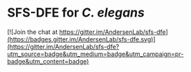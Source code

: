 # SFS-DFE for _C. elegans_

[![Join the chat at https://gitter.im/AndersenLab/sfs-dfe](https://badges.gitter.im/AndersenLab/sfs-dfe.svg)](https://gitter.im/AndersenLab/sfs-dfe?utm_source=badge&utm_medium=badge&utm_campaign=pr-badge&utm_content=badge)

